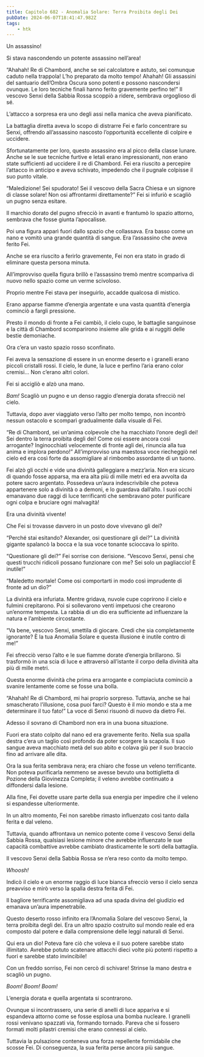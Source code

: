 ```yaml
---
title: Capitolo 682 - Anomalia Solare: Terra Proibita degli Dei
pubDate: 2024-06-07T18:41:47.982Z
tags:
    - htk
---
```


Un assassino!

Si stava nascondendo un potente assassino nell’area!

“Ahahah! Re di Chambord, anche se sei calcolatore e astuto, sei comunque caduto nella trappola! L’ho preparato da molto tempo! Ahahah! Gli assassini del santuario dell’Ombra Oscura sono potenti e possono nascondersi ovunque. Le loro tecniche finali hanno ferito gravemente perfino te!” Il vescovo Senxi della Sabbia Rossa scoppiò a ridere, sembrava orgoglioso di sé.

L’attacco a sorpresa era uno degli assi nella manica che aveva pianificato.

La battaglia diretta aveva lo scopo di distrarre Fei e farlo concentrare su Senxi, offrendo all’assassino nascosto l’opportunità eccellente di colpire e uccidere.

Sfortunatamente per loro, questo assassino era al picco della classe lunare. Anche se le sue tecniche furtive e letali erano impressionanti, non erano state sufficienti ad uccidere il re di Chambord. Fei era riuscito a percepire l’attacco in anticipo e aveva schivato, impedendo che il pugnale colpisse il suo punto vitale.

“Maledizione! Sei spudorato! Sei il vescovo della Sacra Chiesa e un signore di classe solare! Non osi affrontarmi direttamente?” Fei si infuriò e scagliò un pugno senza esitare.

Il marchio dorato del pugno sfrecciò in avanti e frantumò lo spazio attorno, sembrava che fosse giunta l’apocalisse.

Poi una figura apparì fuori dallo spazio che collassava. Era basso come un nano e vomitò una grande quantità di sangue. Era l’assassino che aveva ferito Fei.

Anche se era riuscito a ferirlo gravemente, Fei non era stato in grado di eliminare questa persona minuta.

All’improvviso quella figura brillò e l’assassino tremò mentre scompariva di nuovo nello spazio come un verme scivoloso.

Proprio mentre Fei stava per inseguirlo, accadde qualcosa di mistico.

Erano apparse fiamme d’energia argentate e una vasta quantità d’energia cominciò a fargli pressione.

Presto il mondo di fronte a Fei cambiò, il cielo cupo, le battaglie sanguinose e la città di Chambord scomparirono insieme alle grida e ai ruggiti delle bestie demoniache.

Ora c’era un vasto spazio rosso sconfinato.

Fei aveva la sensazione di essere in un enorme deserto e i granelli erano piccoli cristalli rossi. Il cielo, le dune, la luce e perfino l’aria erano color cremisi… Non c’erano altri colori.

Fei si accigliò e alzò una mano.

<em>Bam!</em> Scagliò un pugno e un denso raggio d’energia dorata sfrecciò nel cielo.

Tuttavia, dopo aver viaggiato verso l’alto per molto tempo, non incontrò nessun ostacolo e scomparì gradualmente dalla visuale di Fei.

“Re di Chambord, sei un’anima colpevole che ha macchiato l’onore degli dei! Sei dentro la terra proibita degli dei! Come osi essere ancora così arrogante? Inginocchiati velocemente di fronte agli dei, rinuncia alla tua anima e implora perdono!” All’improvviso una maestosa voce riecheggiò nel cielo ed era così forte da assomigliare al rimbombo assordante di un tuono.

Fei alzò gli occhi e vide una divinità galleggiare a mezz’aria. Non era sicuro di quando fosse apparsa, ma era alta più di mille metri ed era avvolta da potere sacro argentato. Possedeva un’aura indescrivibile che poteva appartenere solo a divinità o a demoni, e lo guardava dall’alto. I suoi occhi emanavano due raggi di luce terrificanti che sembravano poter purificare ogni colpa e bruciare ogni malvagità!

Era una divinità vivente!

Che Fei si trovasse davvero in un posto dove vivevano gli dei?

“Perché stai esitando? Alexander, osi questionare gli dei?” La divinità gigante spalancò la bocca e la sua voce tonante scioccava lo spirito.

“Questionare gli dei?” Fei sorrise con derisione. “Vescovo Senxi, pensi che questi trucchi ridicoli possano funzionare con me? Sei solo un pagliaccio! È inutile!”

“Maledetto mortale! Come osi comportarti in modo così imprudente di fronte ad un dio?”

La divinità era infuriata. Mentre gridava, nuvole cupe coprirono il cielo e fulmini crepitarono. Poi si sollevarono venti impetuosi che crearono un’enorme tempesta. La rabbia di un dio era sufficiente ad influenzare la natura e l’ambiente circostante.

“Va bene, vescovo Senxi, smettila di giocare. Credi che sia completamente ignorante? È la tua Anomalia Solare e questa illusione è inutile contro di me!”

Fei sfrecciò verso l’alto e le sue fiamme dorate d’energia brillarono. Si trasformò in una scia di luce e attraversò all’istante il corpo della divinità alta più di mille metri.

Questa enorme divinità che prima era arrogante e compiaciuta cominciò a svanire lentamente come se fosse una bolla.

“Ahahah! Re di Chambord, mi hai proprio sorpreso. Tuttavia, anche se hai smascherato l’illusione, cosa puoi farci? Questo è il mio mondo e sta a me determinare il tuo fato!” La voce di Senxi risuonò di nuovo da dietro Fei.

Adesso il sovrano di Chambord non era in una buona situazione.

Fuori era stato colpito dal nano ed era gravemente ferito. Nella sua spalla destra c’era un taglio così profondo da poter scorgere la scapola. Il suo sangue aveva macchiato metà del suo abito e colava giù per il suo braccio fino ad arrivare alle dita.

Ora la sua ferita sembrava nera; era chiaro che fosse un veleno terrificante. Non poteva purificarla nemmeno se avesse bevuto una bottiglietta di Pozione della Giovinezza Completa; il veleno avrebbe continuato a diffondersi dalla lesione.

Alla fine, Fei dovette usare parte della sua energia per impedire che il veleno si espandesse ulteriormente.

In un altro momento, Fei non sarebbe rimasto influenzato così tanto dalla ferita e dal veleno.

Tuttavia, quando affrontava un nemico potente come il vescovo Senxi della Sabbia Rossa, qualsiasi lesione minore che avrebbe influenzato le sue capacità combattive avrebbe cambiato drasticamente le sorti della battaglia.

Il vescovo Senxi della Sabbia Rossa se n’era reso conto da molto tempo.

<em>Whoosh!</em>

Indicò il cielo e un enorme raggio di luce bianca sfrecciò verso il cielo senza preavviso e mirò verso la spalla destra ferita di Fei.

Il bagliore terrificante assomigliava ad una spada divina del giudizio ed emanava un’aura impenetrabile.

Questo deserto rosso infinito era l’Anomalia Solare del vescovo Senxi, la terra proibita degli dei. Era un altro spazio costruito sul mondo reale ed era composto dal potere e dalla comprensione delle leggi naturali di Senxi.

Qui era un dio! Poteva fare ciò che voleva e il suo potere sarebbe stato illimitato. Avrebbe potuto scatenare attacchi dieci volte più potenti rispetto a fuori e sarebbe stato invincibile!

Con un freddo sorriso, Fei non cercò di schivare! Strinse la mano destra e scagliò un pugno.

<em>Boom! Boom! Boom!</em>

L’energia dorata e quella argentata si scontrarono.

Ovunque si incontrassero, una serie di anelli di luce appariva e si espandeva attorno come se fosse esplosa una bomba nucleare. I granelli rossi venivano spazzati via, formando tornado. Pareva che si fossero formati molti pilastri cremisi che erano connessi al cielo.

Tuttavia la pulsazione conteneva una forza repellente formidabile che scosse Fei. Di conseguenza, la sua ferita perse ancora più sangue.




